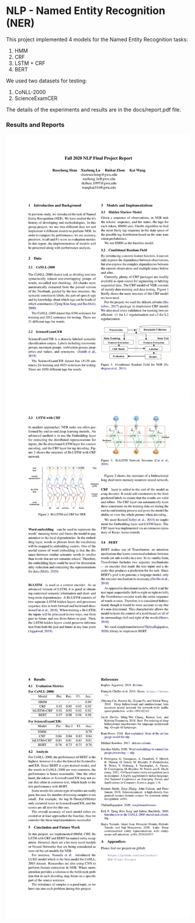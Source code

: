 # NLP - Named Entity Recognition (NER)
This project implemented 4 models for the Named Entity Recognition tasks:
1. HMM
2. CRF
3. LSTM + CRF
4. BERT

We used two datasets for testing:
1. CoNLL-2000
2. ScienceExamCER

The details of the experiments and results are in the docs/report.pdf file.

### Results and Reports
![](imgs/report-1.jpg)
![](imgs/report-2.jpg)
![](imgs/report-3.jpg)